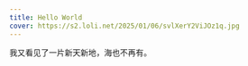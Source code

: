 ```yaml
---
title: Hello World
cover: https://s2.loli.net/2025/01/06/svlXerY2ViJOz1q.jpg
---
```

我又看见了一片新天新地，海也不再有。